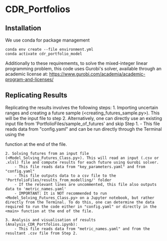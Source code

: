 # CDR_Portfolios

## Installation
We use conda for package management
```
conda env create --file environment.yml
conda activate cdr_portfolio_model
```

Additionally to these requirememts, to solve the mixed-integer linear programming problem, this code uses Gurobi's solver, available through an academic license at: https://www.gurobi.com/academia/academic-program-and-licenses/  

## Replicating Results

Replicating the results involves the following steps:
    1. Importing uncertain ranges and creating a future sample (<creating_futures_sample.py>). This will be the input file to step 2. Alternatively, one can directly use an existing input file from 'PortfolioFiles/sample_of_futures' and skip Step 1.
        - This file reads data from "config.yaml" and can be run directly through the Terminal using the <main> function at the end of the file. 
    
    2. Solving futures from an input file (<Model_Solving_Futures_Class.py>). This will read an input (.csv or .xlsl) file and compute results for each future using Gurobi solver.  
        - This file reads data from "key_parameters.yaml" and from "config.yaml"
        - This file outputs data to a csv file to the 'PortfolioFiles/results_from_modelling/' folder
        - If the relevant lines are uncommented, this file also outputs data to 'metric_names.yaml'  
        - IMPORTANT: It is NOT recommended to run <Model_Solving_Futures_Class.py> on a Jupyter notebook, but rather directly from the Terminal. To do this, one can determine the data required to run the code either in "config.yaml" or directly in the <main> function at the end of the file.
    
    3. Analysis and visualisation of results (Analysis_CDR_Portfolios.ipynb): 
        - This file reads data from "metric_names.yaml" and from the resultant .csv file from Step 2. 
